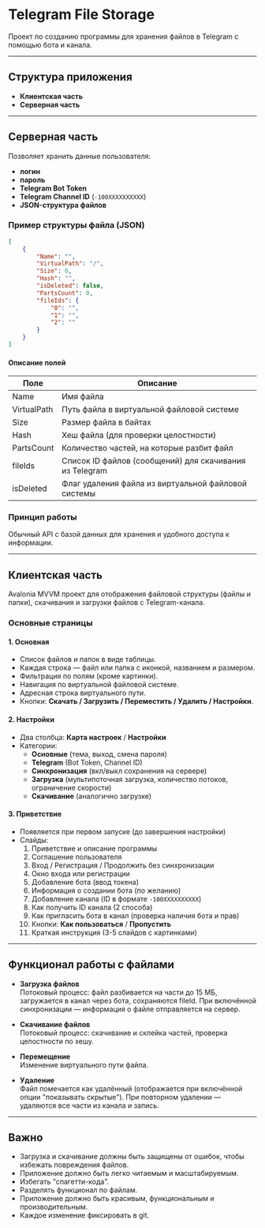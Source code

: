 # Telegram File Storage

Проект по созданию программы для хранения файлов в Telegram с помощью бота и канала.

---

## Структура приложения

- **Клиентская часть**
- **Серверная часть**

---

## Серверная часть

Позволяет хранить данные пользователя:

- **логин**
- **пароль**
- **Telegram Bot Token**
- **Telegram Channel ID** (`-100XXXXXXXXXX`)
- **JSON-структура файлов**

### Пример структуры файла (JSON)

```json
[
    {
        "Name": "",
        "VirtualPath": "/",
        "Size": 0,
        "Hash": "",
        "isDeleted": false,
        "PartsCount": 0,
        "fileIds": {
            "0": "",
            "1": "",
            "2": ""
        }
    }
]
```

#### Описание полей

| Поле         | Описание                                                                                   |
|--------------|--------------------------------------------------------------------------------------------|
| Name         | Имя файла                                                                                  |
| VirtualPath  | Путь файла в виртуальной файловой системе                                                  |
| Size         | Размер файла в байтах                                                                      |
| Hash         | Хеш файла (для проверки целостности)                                                       |
| PartsCount   | Количество частей, на которые разбит файл                                                  |
| fileIds      | Список ID файлов (сообщений) для скачивания из Telegram                                    |
| isDeleted    | Флаг удаления файла из виртуальной файловой системы                                        |

### Принцип работы

Обычный API с базой данных для хранения и удобного доступа к информации.

---

## Клиентская часть

Avalonia MVVM проект для отображения файловой структуры (файлы и папки), скачивания и загрузки файлов с Telegram-канала.

### Основные страницы

#### 1. Основная

- Список файлов и папок в виде таблицы.
- Каждая строка — файл или папка с иконкой, названием и размером.
- Фильтрация по полям (кроме картинки).
- Навигация по виртуальной файловой системе.
- Адресная строка виртуального пути.
- Кнопки: **Скачать / Загрузить / Переместить / Удалить / Настройки**.

#### 2. Настройки

- Два столбца: **Карта настроек** / **Настройки**
- Категории:
    - **Основные** (тема, выход, смена пароля)
    - **Telegram** (Bot Token, Channel ID)
    - **Синхронизация** (вкл/выкл сохранения на сервере)
    - **Загрузка** (мультипоточная загрузка, количество потоков, ограничение скорости)
    - **Скачивание** (аналогично загрузке)

#### 3. Приветствие

- Появляется при первом запуске (до завершения настройки)
- Слайды:
    1. Приветствие и описание программы
    2. Соглашение пользователя
    3. Вход / Регистрация / Продолжить без синхронизации
    4. Окно входа или регистрации
    5. Добавление бота (ввод токена)
    6. Информация о создании бота (по желанию)
    7. Добавление канала (ID в формате `-100XXXXXXXXXX`)
    8. Как получить ID канала (2 способа)
    9. Как пригласить бота в канал (проверка наличия бота и прав)
    10. Кнопки: **Как пользоваться** / **Пропустить**
    11. Краткая инструкция (3-5 слайдов с картинками)

---

## Функционал работы с файлами

- **Загрузка файлов**  
    Потоковый процесс: файл разбивается на части до 15 МБ, загружается в канал через бота, сохраняются fileId. При включённой синхронизации — информация о файле отправляется на сервер.

- **Скачивание файлов**  
    Потоковый процесс: скачивание и склейка частей, проверка целостности по хешу.

- **Перемещение**  
    Изменение виртуального пути файла.

- **Удаление**  
    Файл помечается как удалённый (отображается при включённой опции "показывать скрытые"). При повторном удалении — удаляются все части из канала и запись.

---

## Важно

- Загрузка и скачивание должны быть защищены от ошибок, чтобы избежать повреждения файлов.
- Приложение должно быть легко читаемым и масштабируемым.
- Избегать "спагетти-кода".
- Разделять функционал по файлам.
- Приложение должно быть красивым, функциональным и производительным.
- Каждое изменение фиксировать в git.
